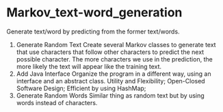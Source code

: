 # Markov_text-word_generation
Generate text/word by predicting from the former text/words.
1. Generate Random Text
Create several Markov classes to generate text that use characters that follow other characters to predict the next possible character. The more characters we use in the prediction, the more likely the text will appear like the training text.
2. Add Java Interface
Organize the program in a different way, using an interface and an abstract class.
Utility and Flexibility;
Open-Closed Software Design;
Efficient by using HashMap;
3. Generate Random Words
Similar thing as random text but by using words instead of characters.
